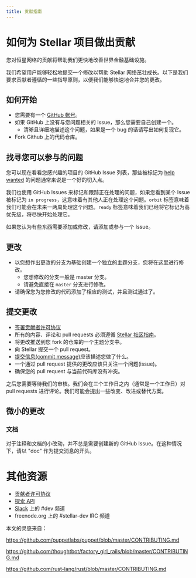 ```yaml
---
title: 贡献指南
---
```


# 如何为 Stellar 项目做出贡献

您对恒星网络的贡献将帮助我们更快地改善世界金融基础设施。

我们希望用户能够轻松地提交一个修改以帮助 Stellar 网络茁壮成长。以下是我们要求贡献者遵循的一些指导原则，以便我们能够快速地合并您的更改。

## 如何开始

* 您需要有一个 [GitHub 帐号](https://github.com/join)。
* 如果 GitHub 上没有与您问题相关的 Issue，那么您需要自己创建一个。
  * 清晰且详细地描述这个问题，如果是一个 bug 的话请写出如何复现它。
* Fork Github 上的代码仓库。

## 找寻您可以参与的问题

您可以现在看看您感兴趣的项目的 GitHub Issue 列表，那些被标记为 [help wanted](https://github.com/issues?q=is%3Aopen+is%3Aissue+user%3Astellar+label%3A%22help+wanted%22) 的问题通常来说是一个好的切入点。

我们也使用 GitHub Issues 来标记和跟踪正在处理的问题，如果您看到某个 Issue 被标记为 `in progress`，这意味着有其他人正在处理这个问题。`orbit` 标签意味着我们可能会在未来一两周处理这个问题。`ready` 标签意味着我们已经将它标记为高优先级，将尽快开始处理它。

如果您认为有些东西需要添加或修改，请添加或参与一个 Issue。

## 更改

* 以您想作出更改的分支为基础创建一个独立的主题分支，您将在这里进行修改。
  * 您想修改的分支一般是 master 分支。
  * 请避免直接在 `master` 分支进行修改。
* 请确保您为您修改的代码添加了相应的测试，并且测试通过了。

## 提交更改

* [签署贡献者许可协议](https://docs.google.com/forms/d/1g7EF6PERciwn7zfmfke5Sir2n10yddGGSXyZsq98tVY/viewform?usp=send_form)
* 所有的内容、评论和 pull requests 必须遵循 [Stellar 社区指南](https://www.stellar.org/community-guidelines/)。
* 将更改推送到您 fork 的仓库的一个主题分支中。
* 向 Stellar 提交一个 pull request。
 * [提交信息(commit message)](https://github.com/erlang/otp/wiki/Writing-good-commit-messages)应该描述您做了什么。
 * 一个通过 pull request 提供的更改应该只关注一个问题(issue)。
 * 确保您的 pull request 与当前代码库没有冲突。

之后您需要等待我们的审核。我们会在三个工作日之内（通常是一个工作日）对 pull requests 进行评论。我们可能会提出一些改变、改进或替代方案。

## 微小的更改

### 文档
对于注释和文档的小改动，并不总是需要创建新的 GitHub Issue。在这种情况下，请以 "doc" 作为提交消息的开头。

# 其他资源
* [贡献者许可协议](https://docs.google.com/forms/d/1g7EF6PERciwn7zfmfke5Sir2n10yddGGSXyZsq98tVY/viewform?usp=send_form)
* [探索 API](https://www.stellar.org/developers/reference/)
* [Slack](http://slack.stellar.org) 上的 #dev 频道
* freenode.org 上的 #stellar-dev IRC 频道


本文的灵感来自：

https://github.com/puppetlabs/puppet/blob/master/CONTRIBUTING.md

https://github.com/thoughtbot/factory_girl_rails/blob/master/CONTRIBUTING.md

https://github.com/rust-lang/rust/blob/master/CONTRIBUTING.md